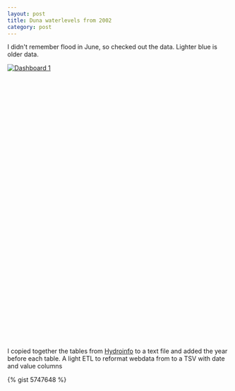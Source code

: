 ```yaml
---
layout: post
title: Duna waterlevels from 2002
category: post
---
```

I didn't remember flood in June, so checked out the data. Lighter blue is older data.

<script type="text/javascript" src="http://public.tableausoftware.com/javascripts/api/viz_v1.js"></script><div class="tableauPlaceholder" style="width:654px; height:629px;"><noscript><a href="#"><img alt="Dashboard 1 " src="http:&#47;&#47;public.tableausoftware.com&#47;static&#47;images&#47;du&#47;duna_vize&#47;Dashboard1&#47;1_rss.png" style="border: none" /></a></noscript><object class="tableauViz" width="654" height="629" style="display:none;"><param name="host_url" value="http%3A%2F%2Fpublic.tableausoftware.com%2F" /><param name="site_root" value="" /><param name="name" value="duna_vize&#47;Dashboard1" /><param name="tabs" value="no" /><param name="toolbar" value="yes" /><param name="static_image" value="http:&#47;&#47;public.tableausoftware.com&#47;static&#47;images&#47;du&#47;duna_vize&#47;Dashboard1&#47;1.png" /><param name="animate_transition" value="yes" /><param name="display_static_image" value="yes" /><param name="display_spinner" value="yes" /><param name="display_overlay" value="yes" /><param name="display_count" value="yes" /></object></div>

I copied together the tables from [Hydroinfo](http://www.hydroinfo.hu/Html/archivum/archiv_tabla.html) to a text file and added the year before each table. A light ETL to reformat webdata from  to a TSV with date and value columns

{% gist 5747648 %}
